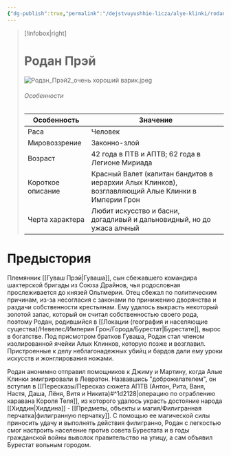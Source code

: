```yaml
---
{"dg-publish":true,"permalink":"/dejstvuyushhie-licza/alye-klinki/rodan-prej/","dgPassFrontmatter":true}
---
```


> [!infobox|right]
> # Родан Прэй
> ![Родан_Прэй2_очень хороший варик.jpeg](/img/user/%D0%A0%D0%BE%D0%B4%D0%B0%D0%BD_%D0%9F%D1%80%D1%8D%D0%B92_%D0%BE%D1%87%D0%B5%D0%BD%D1%8C%20%D1%85%D0%BE%D1%80%D0%BE%D1%88%D0%B8%D0%B9%20%D0%B2%D0%B0%D1%80%D0%B8%D0%BA.jpeg)
> ###### Особенности
> | Особенность | Значение |
> | ---- | ---- |
> | Раса | Человек|
> | Мировоззрение | Законно-злой |
> | Возраст | 42 года в ПТВ и АПТВ; 62 года в Легионе Мириада|
> | Короткое описание |Красный Валет (капитан бандитов в иерархии Алых Клинков), возглавляющий Алые Клинки в Империи Грон |
> | Черта характера |Любит искусство и басни, догадливый и дальновидный, но до ужаса алчный|

# Предыстория

Племянник [[Гуваш Прэй\|Гуваша]], сын сбежавшего командира шахтерской бригады из Союза Драйнов, чья родословная прослеживается до князей Ольтмерии. Отец сбежал по политическим причинам, из-за несогласия с законами по принижению дворянства и раздачи собственности крестьянам. Ему удалось выкрасть некоторый золотой запас, который он считал собственностью своего рода, поэтому Родан, родившийся в [[Локации (география и населяющие существа)/Невелес/Империя Грон/Города/Бурестат\|Бурестате]], вырос в богатстве. Под присмотром братков Гуваша, Родан стал членом изолированной ячейки Алых Клинков, которую позже и возглавил. Пристроенные к делу неблагонадежных убийц и бардов дали ему уроки искусств и жонглирования ножами.

Родан анонимно отправил помощников к Джиму и Мартину, когда Алые Клинки эмигрировали в Левратон. Назвавшись "доброжелателем", он вступил в [[Пересказы/Пересказ сюжета АПТВ (Антон, Рита, Ваня, Настя, Даша, Лёня, Витя и Никита)#^1d2128\|операцию по ограблению каравана Короля Теля]], из которого удалось украсть достояние народа [[Хиддин\|Хиддина]] - [[Предметы, объекты и магия/Филигранная перчатка\|филигранную перчатку]]. С помощью ее магической силы приносить удачу и выполнять действия филигранно, Родан с легкостью смог настроить население против совета Бурестата и в годы гражданской войны выволок правительство на улицу, а сам объявил Бурестат вольным городом.

